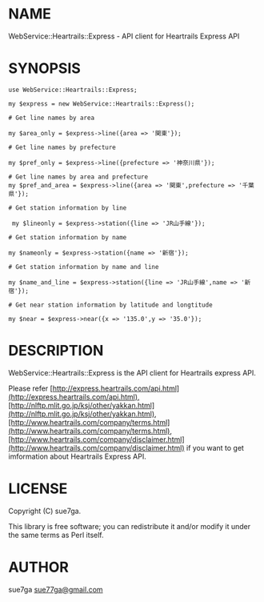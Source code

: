 # NAME

WebService::Heartrails::Express - API client for Heartrails Express API

# SYNOPSIS

    use WebService::Heartrails::Express;

    my $express = new WebService::Heartrails::Express();
      
    # Get line names by area
     
    my $area_only = $express->line({area => '関東'});
    
    # Get line names by prefecture
     
    my $pref_only = $express->line({prefecture => '神奈川県'});

    # Get line names by area and prefecture 
    my $pref_and_area = $express->line({area => '関東',prefecture => '千葉県'});

    # Get station information by line
      
     my $lineonly = $express->station({line => 'JR山手線'});
    
    # Get station information by name

    my $nameonly = $express->station({name => '新宿'});

    # Get station information by name and line
    
    my $name_and_line = $express->station({line => 'JR山手線',name => '新宿'});

    # Get near station information by latitude and longtitude

    my $near = $express->near({x => '135.0',y => '35.0'});



# DESCRIPTION

WebService::Heartrails::Express is the API client for Heartrails express API.

Please refer [http://express.heartrails.com/api.html](http://express.heartrails.com/api.html),[http://nlftp.mlit.go.jp/ksj/other/yakkan.html](http://nlftp.mlit.go.jp/ksj/other/yakkan.html),[http://www.heartrails.com/company/terms.html](http://www.heartrails.com/company/terms.html),[http://www.heartrails.com/company/disclaimer.html](http://www.heartrails.com/company/disclaimer.html)
if you want to get imformation about Heartrails Express API.



# LICENSE

Copyright (C) sue7ga.

This library is free software; you can redistribute it and/or modify
it under the same terms as Perl itself.

# AUTHOR

sue7ga <sue77ga@gmail.com>
